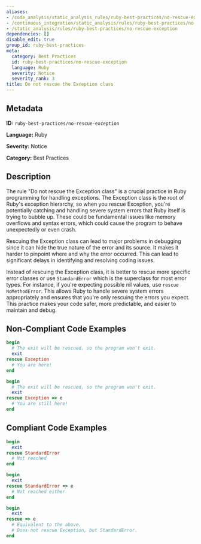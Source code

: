 ```yaml
---
aliases:
- /code_analysis/static_analysis_rules/ruby-best-practices/no-rescue-exception
- /continuous_integration/static_analysis/rules/ruby-best-practices/no-rescue-exception
- /static_analysis/rules/ruby-best-practices/no-rescue-exception
dependencies: []
disable_edit: true
group_id: ruby-best-practices
meta:
  category: Best Practices
  id: ruby-best-practices/no-rescue-exception
  language: Ruby
  severity: Notice
  severity_rank: 3
title: Do not rescue the Exception class
---
```

<!--  SOURCED FROM https://github.com/DataDog/datadog-static-analyzer-rule-docs -->


## Metadata
**ID:** `ruby-best-practices/no-rescue-exception`

**Language:** Ruby

**Severity:** Notice

**Category:** Best Practices

## Description
The rule "Do not rescue the Exception class" is a crucial practice in Ruby programming for handling exceptions. The Exception class is the root of Ruby's exception hierarchy, so when you rescue Exception, you're potentially catching and handling severe system errors that Ruby itself is trying to bubble up. These could be fundamental issues like memory overflows and syntax errors, which could cause the program to behave unexpectedly or even crash.

Rescuing the Exception class can lead to major problems in debugging since it can hide the true nature of the error and its source. It makes it harder to pinpoint where and why the error occurred. This can lead to significant delays in identifying and resolving coding issues.

Instead of rescuing the Exception class, it is better to rescue more specific error classes or use `StandardError` which is the superclass for most error types. For instance, if you're expecting possible nil values, use `rescue NoMethodError`. This allows Ruby to handle severe system errors appropriately and ensures that you're only rescuing the errors you expect. This practice makes your code safer, more predictable, and easier to maintain and debug.

## Non-Compliant Code Examples
```ruby
begin
  # The exit will be rescued, so the program won't exit.
  exit
rescue Exception
  # You are here!
end

begin
  # The exit will be rescued, so the program won't exit.
  exit
rescue Exception => e
  # You are still here!
end

```

## Compliant Code Examples
```ruby
begin
  exit
rescue StandardError
  # Not reached
end

begin
  exit
rescue StandardError => e
  # Not reached either
end

begin
  exit
rescue => e
  # Equivalent to the above.
  # Does not rescue Exception, but StandardError.
end

```
